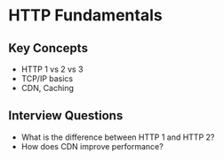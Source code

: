 # HTTP Fundamentals

## Key Concepts
- HTTP 1 vs 2 vs 3
- TCP/IP basics
- CDN, Caching

## Interview Questions
- What is the difference between HTTP 1 and HTTP 2?
- How does CDN improve performance?

